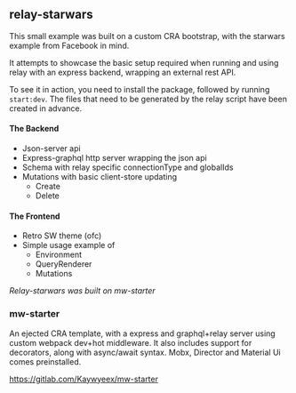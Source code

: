## **relay-starwars**

This small example was built on a custom CRA bootstrap, with the starwars
example from Facebook in mind.

It attempts to showcase the basic setup required when running and using relay
with an express backend, wrapping an external rest API.

To see it in action, you need to install the package, followed by running
`start:dev`. The files that need to be generated by the relay script have been
created in advance.

#### **The Backend**

* Json-server api
* Express-graphql http server wrapping the json api
* Schema with relay specific connectionType and globalIds
* Mutations with basic client-store updating
  * Create
  * Delete

#### **The Frontend**

* Retro SW theme (ofc)
* Simple usage example of
  * Environment
  * QueryRenderer
  * Mutations

_Relay-starwars was built on mw-starter_

### **mw-starter**

An ejected CRA template, with a express and graphql+relay server using custom
webpack dev+hot middleware. It also includes support for decorators, along with
async/await syntax. Mobx, Director and Material Ui comes preinstalled. <br>

https://gitlab.com/Kaywyeex/mw-starter
